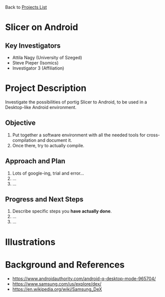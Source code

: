 Back to [Projects List](../../README.md#ProjectsList)

# Slicer on Android

## Key Investigators

- Attila Nagy  (University of Szeged)
- Steve Pieper (Isomics)
- Investigator 3 (Affiliation)

# Project Description

<!-- Add a short paragraph describing the project. -->
Investigate the possibilities of portig Slicer to Android, to be used in a Desktop-like Android environment.

## Objective

<!-- Describe here WHAT you would like to achieve (what you will have as end result). -->

1. Put together a software environment with all the needed tools for cross-compilation and document it. 
1. Once there, try to actually compile.

## Approach and Plan

<!-- Describe here HOW you would like to achieve the objectives stated above. -->

1. Lots of google-ing, trial and error...
1. ...
1. ...

## Progress and Next Steps

<!-- Update this section as you make progress, describing of what you have ACTUALLY DONE. If there are specific steps that you could not complete then you can describe them here, too. -->

1. Describe specific steps you **have actually done**.
1. ...
1. ...

# Illustrations

<!-- Add pictures and links to videos that demonstrate what has been accomplished.
![Description of picture](Example2.jpg)
![Some more images](Example2.jpg)
-->

# Background and References

<!-- If you developed any software, include link to the source code repository. If possible, also add links to sample data, and to any relevant publications. -->

* https://www.androidauthority.com/android-q-desktop-mode-965704/
* https://www.samsung.com/us/explore/dex/
* https://en.wikipedia.org/wiki/Samsung_DeX
